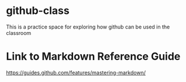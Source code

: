 # github-class
This is a practice space for exploring how github can be used in the classroom
# Link to Markdown Reference Guide
https://guides.github.com/features/mastering-markdown/
